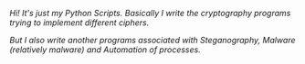 *Hi! It's just my Python Scripts. Basically I write the cryptography programs trying to implement different ciphers.*

*But I also write another programs associated with Steganography, Malware (relatively malware) and Automation of processes.*
